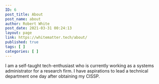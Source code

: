 ```yaml
---
ID: 6
post_title: About
post_name: about
author: Robert White
post_date: 2021-03-31 00:24:13
layout: page
link: https://whitematter.tech/about/
published: true
tags: [ ]
categories: [ ]
---
```

<!-- wp:paragraph -->
<p>I am a self-taught tech-enthusiast who is currently working as a systems administrator for a research firm. I have aspirations to lead a technical department one day after obtaining my CISSP.</p>
<!-- /wp:paragraph -->
